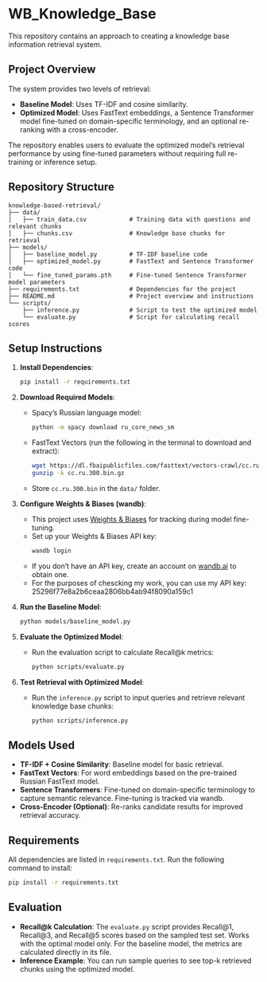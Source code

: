 # WB_Knowledge_Base
This repository contains an approach to creating a knowledge base information retrieval system.

## Project Overview

The system provides two levels of retrieval:
- **Baseline Model**: Uses TF-IDF and cosine similarity.
- **Optimized Model**: Uses FastText embeddings, a Sentence Transformer model fine-tuned on domain-specific terminology, and an optional re-ranking with a cross-encoder.

The repository enables users to evaluate the optimized model’s retrieval performance by using fine-tuned parameters without requiring full re-training or inference setup.

## Repository Structure

```
knowledge-based-retrieval/
├── data/
│   ├── train_data.csv            # Training data with questions and relevant chunks
│   ├── chunks.csv                # Knowledge base chunks for retrieval
├── models/
│   ├── baseline_model.py         # TF-IDF baseline code
│   ├── optimized_model.py        # FastText and Sentence Transformer code
│   └── fine_tuned_params.pth     # Fine-tuned Sentence Transformer model parameters
├── requirements.txt              # Dependencies for the project
├── README.md                     # Project overview and instructions
└── scripts/
    ├── inference.py              # Script to test the optimized model
    └── evaluate.py               # Script for calculating recall scores
```

## Setup Instructions

1. **Install Dependencies**:
   ```bash
   pip install -r requirements.txt
   ```

2. **Download Required Models**:
   - Spacy’s Russian language model:
     ```bash
     python -m spacy download ru_core_news_sm
     ```
   - FastText Vectors (run the following in the terminal to download and extract):
     ```bash
     wget https://dl.fbaipublicfiles.com/fasttext/vectors-crawl/cc.ru.300.bin.gz
     gunzip -k cc.ru.300.bin.gz
     ```
   - Store `cc.ru.300.bin` in the `data/` folder.

3. **Configure Weights & Biases (wandb)**:
   - This project uses [Weights & Biases](https://wandb.ai/) for tracking during model fine-tuning.
   - Set up your Weights & Biases API key:
     ```bash
     wandb login
     ```
   - If you don’t have an API key, create an account on [wandb.ai](https://wandb.ai/) to obtain one.
   - For the purposes of chescking my work, you can use my API key: 25296f77e8a2b6ceaa2806bb4ab94f8090a159c1

4. **Run the Baseline Model**:
   ```bash
   python models/baseline_model.py
   ```

5. **Evaluate the Optimized Model**:
   - Run the evaluation script to calculate Recall@k metrics:
     ```bash
     python scripts/evaluate.py
     ```

6. **Test Retrieval with Optimized Model**:
   - Run the `inference.py` script to input queries and retrieve relevant knowledge base chunks:
     ```bash
     python scripts/inference.py
     ```

## Models Used

- **TF-IDF + Cosine Similarity**: Baseline model for basic retrieval.
- **FastText Vectors**: For word embeddings based on the pre-trained Russian FastText model.
- **Sentence Transformers**: Fine-tuned on domain-specific terminology to capture semantic relevance. Fine-tuning is tracked via wandb.
- **Cross-Encoder (Optional)**: Re-ranks candidate results for improved retrieval accuracy.

## Requirements

All dependencies are listed in `requirements.txt`. Run the following command to install:
```bash
pip install -r requirements.txt
```

## Evaluation

- **Recall@k Calculation**: The `evaluate.py` script provides Recall@1, Recall@3, and Recall@5 scores based on the sampled test set. Works with the optimal model only. For the baseline model, the metrics are calculated directly in its file.
- **Inference Example**: You can run sample queries to see top-k retrieved chunks using the optimized model.
